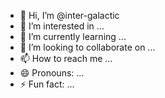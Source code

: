 - 👋 Hi, I’m @inter-galactic
- 👀 I’m interested in ...
- 🌱 I’m currently learning ...
- 💞️ I’m looking to collaborate on ...
- 📫 How to reach me ...
- 😄 Pronouns: ...
- ⚡ Fun fact: ...

<!---
inter-galactic/inter-galactic is a ✨ special ✨ repository because its `README.md` (this file) appears on your GitHub profile.
You can click the Preview link to take a look at your changes.
--->

